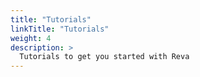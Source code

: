 ```yaml
---
title: "Tutorials"
linkTitle: "Tutorials"
weight: 4
description: >
  Tutorials to get you started with Reva
---
```


